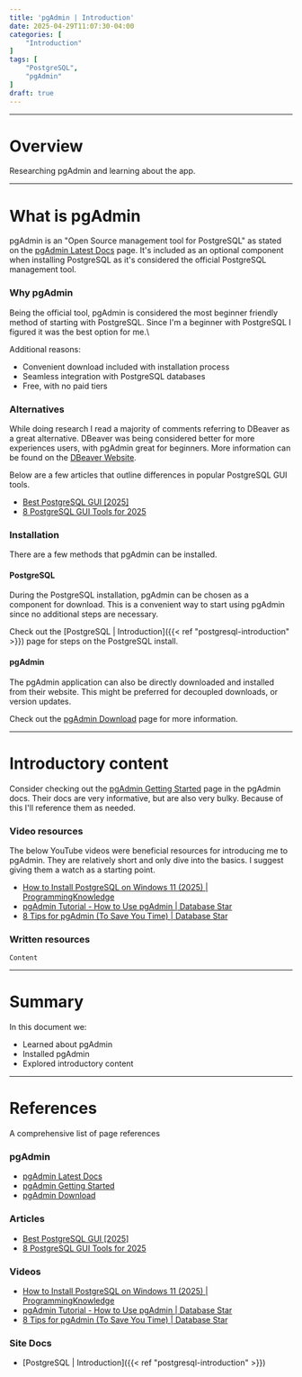 ```yaml
---
title: 'pgAdmin | Introduction'
date: 2025-04-29T11:07:30-04:00
categories: [
    "Introduction"
]
tags: [
    "PostgreSQL",
    "pgAdmin"
]
draft: true
---
```


---

# Overview
Researching pgAdmin and learning about the app.

---

# What is pgAdmin
pgAdmin is an "Open Source management tool for PostgreSQL" as stated on the [pgAdmin Latest Docs](https://www.pgadmin.org/docs/pgadmin4/latest/index.html) page. It's included as an optional component when installing PostgreSQL as it's considered the official PostgreSQL management tool.

### Why pgAdmin
Being the official tool, pgAdmin is considered the most beginner friendly method of starting with PostgreSQL. Since I'm a beginner with PostgreSQL I figured it was the best option for me.\

Additional reasons:
- Convenient download included with installation process
- Seamless integration with PostgreSQL databases
- Free, with no paid tiers

### Alternatives
While doing research I read a majority of comments referring to DBeaver as a great alternative. DBeaver was being considered better for more experiences users, with pgAdmin great for beginners. More information can be found on the [DBeaver Website](https://dbeaver.io/).

Below are a few articles that outline differences in popular PostgreSQL GUI tools.
- [Best PostgreSQL GUI \[2025\]](https://scalegrid.io/blog/best-postgresql-gui/)
- [8 PostgreSQL GUI Tools for 2025](https://www.nimblechapps.com/blog/8-postgresql-gui-tools-for-2025)

### Installation
There are a few methods that pgAdmin can be installed.

#### PostgreSQL
During the PostgreSQL installation, pgAdmin can be chosen as a component for download. This is a convenient way to start using pgAdmin since no additional steps are necessary.

Check out the [PostgreSQL | Introduction]({{< ref "postgresql-introduction" >}}) page for steps on the PostgreSQL install.

#### pgAdmin
The pgAdmin application can also be directly downloaded and installed from their website. This might be preferred for decoupled downloads, or version updates.

Check out the [pgAdmin Download](https://www.pgadmin.org/download/) page for more information.

---

# Introductory content
Consider checking out the [pgAdmin Getting Started](https://www.pgadmin.org/docs/pgadmin4/latest/getting_started.html) page in the pgAdmin docs. Their docs are very informative, but are also very bulky. Because of this I'll reference them as needed.

### Video resources
The below YouTube videos were beneficial resources for introducing me to pgAdmin. They are relatively short and only dive into the basics. I suggest giving them a watch as a starting point.

- [How to Install PostgreSQL on Windows 11 (2025) | ProgrammingKnowledge](https://youtu.be/GpqJzWCcQXY?si=ASPkrid_iGvvOMCo)
- [pgAdmin Tutorial - How to Use pgAdmin | Database Star](https://youtu.be/WFT5MaZN6g4?si=pogijNMuaDmjA-cS)
- [8 Tips for pgAdmin (To Save You Time) | Database Star](https://youtu.be/PF1ikycEfj8?si=ReN6v1GDlZG_n8MQ)

### Written resources
`Content`

---

# Summary
In this document we:
- Learned about pgAdmin
- Installed pgAdmin
- Explored introductory content

---

# References
A comprehensive list of page references

### pgAdmin
- [pgAdmin Latest Docs](https://www.pgadmin.org/docs/pgadmin4/latest/index.html)
- [pgAdmin Getting Started](https://www.pgadmin.org/docs/pgadmin4/latest/getting_started.html)
- [pgAdmin Download](https://www.pgadmin.org/download/)

### Articles
- [Best PostgreSQL GUI \[2025\]](https://scalegrid.io/blog/best-postgresql-gui/)
- [8 PostgreSQL GUI Tools for 2025](https://www.nimblechapps.com/blog/8-postgresql-gui-tools-for-2025)

### Videos
- [How to Install PostgreSQL on Windows 11 (2025) | ProgrammingKnowledge](https://youtu.be/GpqJzWCcQXY?si=ASPkrid_iGvvOMCo)
- [pgAdmin Tutorial - How to Use pgAdmin | Database Star](https://youtu.be/WFT5MaZN6g4?si=pogijNMuaDmjA-cS)
- [8 Tips for pgAdmin (To Save You Time) | Database Star](https://youtu.be/PF1ikycEfj8?si=ReN6v1GDlZG_n8MQ)

### Site Docs
- [PostgreSQL | Introduction]({{< ref "postgresql-introduction" >}})
